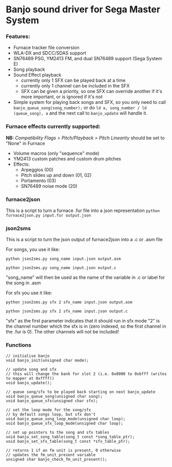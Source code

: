 # Banjo sound driver for Sega Master System

### Features:
+ Furnace tracker file conversion
+ WLA-DX and SDCC/SDAS support
+ SN76489 PSG, YM2413 FM, and dual SN76489 support (Sega System E)
+ Song playback
+ Sound Effect playback
    + currently only 1 SFX can be played back at a time
    + currently only 1 channel can be included in the SFX
    + SFX can be given a priority, so one SFX can override another if it's more important, or is ignored if it's not
+ Simple system for playing back songs and SFX, so you only need to call `banjo_queue_song(song_number);` or do `ld a, song_number / ld (queue_song), a` and the next call to `banjo_update` will handle it.

### Furnace effects currently supported:
**NB:** *Compatibility Flags > Pitch/Playback > Pitch Linearity* should be set to "None" in Furnace
+ Volume macros (only "sequence" mode)
+ YM2413 custom patches and custom drum pitches
+ Effects:
    + Arpeggios (00)
    + Pitch slides up and down (01, 02)
    + Portamento (03)
    + SN76489 noise mode (20)

### furnace2json
This is a script to turn a furnace .fur file into a json representation
`python furnace2json.py input.fur output.json`

### json2sms
This is a script to turn the json output of furnace2json into a .c or .asm file

For songs, you use it like:

```python json2sms.py song_name input.json output.asm```

```python json2sms.py song_name input.json output.c```

"song_name" will then be used as the name of the variable in .c or label for the song in .asm

For sfx you use it like:

```python json2sms.py sfx 2 sfx_name input.json output.asm```

```python json2sms.py sfx 2 sfx_name input.json output.c```

"sfx" as the first parameter indicates that it should run in sfx mode
"2" is the channel number which the sfx is in (zero indexed, so the first channel in the .fur is 0). The other channels will not be included!

### Functions

```
// initialise banjo
void banjo_init(unsigned char mode);

// update song and sfx
// this will change the bank for slot 2 (i.e. 0x8000 to 0xbfff (writes to mapper at 0xffff))
void banjo_update();

// queue song/sfx to be played back starting on next banjo_update
void banjo_queue_song(unsigned char song);
void banjo_queue_sfx(unsigned char sfx);

// set the loop mode for the song/sfx
// by default songs loop, but sfx don't
void banjo_queue_song_loop_mode(unsigned char loop);
void banjo_queue_sfx_loop_mode(unsigned char loop);

// set up pointers to the song and sfx tables
void banjo_set_song_table(song_t const *song_table_ptr);
void banjo_set_sfx_table(song_t const *sfx_table_ptr);

// returns 1 if an fm unit is present, 0 otherwise
// updates the fm_unit_present variable
unsigned char banjo_check_fm_unit_present();
```